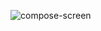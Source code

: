 ![compose-screen](https://github.com/user-attachments/assets/fec899ad-c922-4755-8925-8e6ae6943384)

